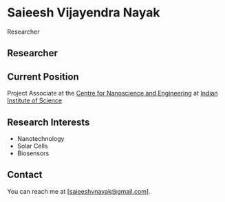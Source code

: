 # Saieesh Vijayendra Nayak

Researcher

## Researcher

## Current Position
Project Associate at the [Centre for Nanoscience and Engineering](http://www.cense.iisc.ac.in/) at [Indian Institute of Science](https://www.iisc.ac.in)

## Research Interests
- Nanotechnology
- Solar Cells
- Biosensors

## Contact
You can reach me at [saieeshvnayak@gmail.com].

